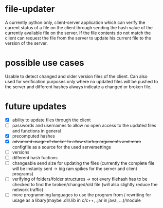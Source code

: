 # file-updater

A currently python only, client-server application which can verify the current status of a file on the client through sending the hash value of the currently available file on the server. If the file contents do not match the client can request the file from the server to update his current file to the version of the server. 

# possible use cases

Usable to detect changed and older version files of the client. Can also used for verification purposes only where no updated files will be pushed to the server and different hashes always indicate a changed or broken file.

# future updates

- [X] ability to update files through the client
- [ ] passwords and usernames to allow no open access to the updated files and functions in general
- [X] precomputed hashes
- [X] ~~advanced usage of docker to allow startup arguments and more~~ configfile as a source for the used serversettings
- [ ] versions
- [ ] different hash fuctions
- [ ] changeable send size for updating the files (currently the complete file will be instanty sent -> big ram spikes for the server and client programs)
- [ ] verifying of folders/folder structures -> not every filehash has to be checked to find the broken/changed/old file (will also slightly reduce the network traffic)
- [ ] more programming languages to use the program from / rewriting for usage as a libary(maybe .dll/.lib in c/c++, .jar in java, ...)/module
